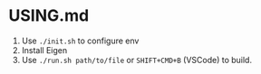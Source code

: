 # USING.md

1. Use `./init.sh` to configure env
2. Install Eigen
3. Use `./run.sh path/to/file` or `SHIFT+CMD+B` (VSCode) to build.
